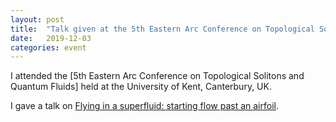 ```yaml
---
layout: post
title:  "Talk given at the 5th Eastern Arc Conference on Topological Solitons and Quantum Fluids (University of Kent, Canterbury, UK)"
date:   2019-12-03
categories: event
---
```


I attended the [5th Eastern Arc Conference on Topological Solitons and Quantum Fluids] held at the University of Kent, Canterbury, UK.

I gave a talk on [Flying in a superfluid: starting flow past an airfoil](/research/assets/slides/191203_Kent.pdf).
